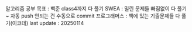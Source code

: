 알고리즘 공부
목표 : 백준 class4까지 다 풀기
SWEA : 밀린 문제들 빠짐없이 다 풀기~ 자동 push 안되는 건 수동으로 commit
프로그래머스 : 책에 있는 기출문제들 다 풀기(이코테)
last update : 20250114
